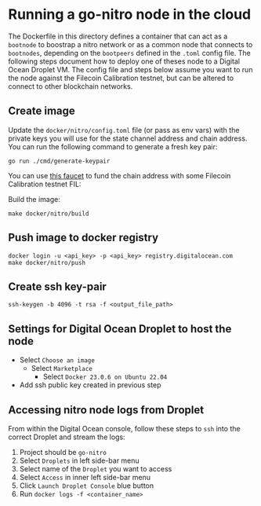 # Running a go-nitro node in the cloud

The Dockerfile in this directory defines a container that can act as a `bootnode` to boostrap a nitro network or as a common node that connects to `bootnodes`, depending on the `bootpeers` defined in the `.toml` config file. The following steps document how to deploy one of theses node to a Digital Ocean Droplet VM. The config file and steps below assume you want to run the node against the Filecoin Calibration testnet, but can be altered to connect to other blockchain networks.

## Create image

Update the `docker/nitro/config.toml` file (or pass as env vars) with the private keys you will use for the state channel address and chain address. You can run the following command to generate a fresh key pair:

```
go run ./cmd/generate-keypair
```

You can use [this faucet](https://faucet.calibration.fildev.network/funds.html) to fund the chain address with some Filecoin Calibration testnet FIL:

Build the image:

```
make docker/nitro/build
```

## Push image to docker registry

```
docker login -u <api_key> -p <api_key> registry.digitalocean.com
make docker/nitro/push
```

## Create ssh key-pair

```
ssh-keygen -b 4096 -t rsa -f <output_file_path>
```

## Settings for Digital Ocean Droplet to host the node

- Select `Choose an image`
  - Select `Marketplace`
    - Select `Docker 23.0.6 on Ubuntu 22.04`
- Add ssh public key created in previous step

## Accessing nitro node logs from Droplet

From within the Digital Ocean console, follow these steps to `ssh` into the correct Droplet and stream the logs:

1. Project should be `go-nitro`
1. Select `Droplets` in left side-bar menu
1. Select name of the `Droplet` you want to access
1. Select `Access` in inner left side-bar menu
1. Click `Launch Droplet Console` blue button
1. Run `docker logs -f <container_name>`
